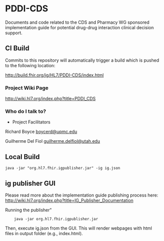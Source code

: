 # PDDI-CDS
Documents and code related to the CDS and Pharmacy WG sponsored implementation guide for potential drug-drug interaction clinical decision support. 

## CI Build
Commits to this repository will automatically trigger a build which is pushed to the following location:

http://build.fhir.org/ig/HL7/PDDI-CDS/index.html

### Project Wiki Page ###

http://wiki.hl7.org/index.php?title=PDDI_CDS

### Who do I talk to? ###

* Project Facilitators

Richard Boyce boycerd@upmc.edu

Guilherme Del Fiol guilherme.delfiol@utah.edu

## Local Build
    java -jar "org.hl7.fhir.igpublisher.jar" -ig ig.json
       
## ig publisher GUI

Please read more about the implementation guide publishing process here: http://wiki.hl7.org/index.php?title=IG_Publisher_Documentation 

Running the publisher"
```
    java -jar org.hl7.fhir.igpublisher.jar
```     

Then, execute ig.json from the GUI. This will render webpages with html files in output folder (e.g., index.html).
